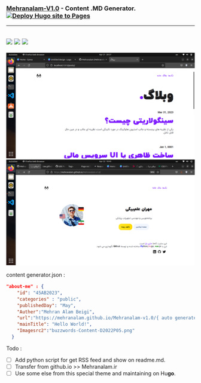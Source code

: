 ### [Mehranalam-V1.0](https://mehranalam.github.io/Mehranalam-v1.0/) - Content .MD Generator. [![Deploy Hugo site to Pages](https://github.com/Mehranalam/Mehranalam-v1.0/actions/workflows/hugo.yml/badge.svg)](https://github.com/Mehranalam/Mehranalam-v1.0/actions/workflows/hugo.yml)
------

<img src="https://img.shields.io/badge/HTML5-E34F26?style=for-the-badge&logo=html5&logoColor=white"> <img src="https://img.shields.io/badge/CSS3-1572B6?style=for-the-badge&logo=css3&logoColor=white"> <img src="https://img.shields.io/badge/JavaScript-323330?style=for-the-badge&logo=javascript&logoColor=F7DF1E">
----

<img src="/SS/intro.png">
<img src="/SS/Screenshot%20from%202023-04-22%2010-45-15.png">

content generator.json :

```json
"about-me" : {
    "id": "45AB2023",
    "categories" : "public",
    "publishedDay": "May",
    "Auther":"Mehran Alam Beigi",
    "url":"https://mehranalam.github.io/Mehranalam-v1.0/{ auto generate }",
    "mainTitle": "Hello World!",
    "Imagesrc2":"buzzwords-Content-D2022P05.png"
  }
```

Todo :

- [ ] Add python script for get RSS feed and show on readme.md.
- [ ] Transfer from github.io >> Mehranalam.ir
- [ ] Use some else from this special theme and maintaining on Hu**go**. 
